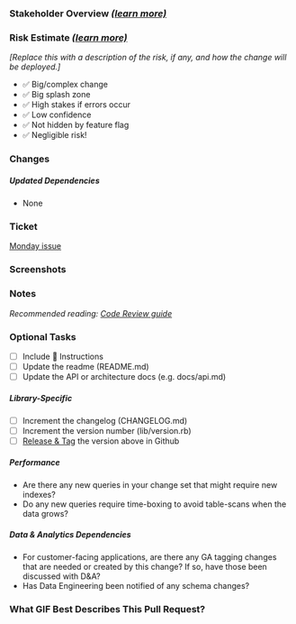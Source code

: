 ### Stakeholder Overview _[(learn more)](https://app.getguru.com/card/TGyLkrnc/Pull-Review-Stakeholder-Overview)_

<!--
Provide a concise summary of the motivation and the driving force behind this change, in a way that anyone without context can understand.
-->

### Risk Estimate _[(learn more)](https://app.getguru.com/card/iMnRRRjT/Pull-Request-Risk-Estimate)_
_[Replace this with a description of the risk, if any, and how the change will be deployed.]_

<!-- remove any that do not apply -->
- ✅ Big/complex change
- ✅ Big splash zone
- ✅ High stakes if errors occur
- ✅ Low confidence
- ✅ Not hidden by feature flag
- ✅ Negligible risk!

### Changes

<!--
Please describe your code changes in detail for reviewers. Explain the technical solution you have provided and how it addresses the issue at hand.
-->

##### Updated Dependencies
 - None
<!--
Please include any notes that might be helpful for a reviewer to check the dependency changes you might have introduced.
  - gem version update
  - new gem introduced
  - data model update
-->

### Ticket

<!-- Fill in the ticket information with the details of your feature -->
[Monday issue](https://customink.monday.com/boards/12345/pulses/12345)

### Screenshots

<!-- Communicate the visual story of the change that is being made. -->

### Notes

_Recommended reading: [Code Review guide](https://github.com/customink/guides/blob/master/operations/code-review/README.md)_

<!--
Please include any notes that might be helpful for a reviewer to keep in mind while reading the changes.
-->

### Optional Tasks

<!--
Common, optional tasks are included here in case you forgot something important.
-->

- [ ] Include 🎩 Instructions
- [ ] Update the readme (README.md)
- [ ] Update the API or architecture docs (e.g. docs/api.md)

##### Library-Specific

- [ ] Increment the changelog (CHANGELOG.md)
- [ ] Increment the version number (lib/version.rb)
- [ ] [Release & Tag][release] the version above in Github

[release]: https://docs.github.com/en/github/administering-a-repository/managing-releases-in-a-repository

##### Performance
- Are there any new queries in your change set that might require new indexes?
- Do any new queries require time-boxing to avoid table-scans when the data grows?


##### Data & Analytics Dependencies
- For customer-facing applications, are there any GA tagging changes that are needed or created by this change? If so, have those been discussed with D&A?
- Has Data Engineering been notified of any schema changes?

### What GIF Best Describes This Pull Request?

<!--
![](https://i.giphy.com/media/WNuF3KK9NaQ8w/source.gif)
-->

